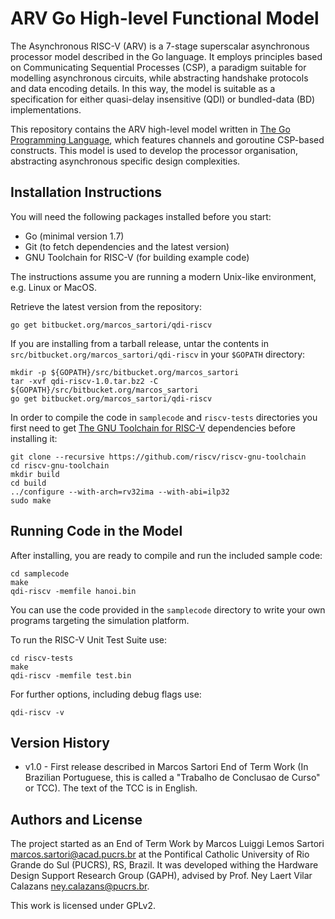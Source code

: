 # ARV Go High-level Functional Model #

The Asynchronous RISC-V (ARV) is a 7-stage superscalar asynchronous processor model described in the Go language.
It employs principles based on Communicating Sequential Processes (CSP), a paradigm suitable for modelling asynchronous circuits, while abstracting handshake protocols and data encoding details. In this way, the model is suitable as a specification for either quasi-delay insensitive (QDI) or bundled-data (BD) implementations.

This repository contains the ARV high-level model written in [The Go Programming Language](https://golang.org/), which features channels and goroutine CSP-based constructs.
This model is used to develop the processor organisation, abstracting asynchronous specific design complexities.

## Installation Instructions

You will need the following packages installed before you start:
+ Go (minimal version 1.7)
+ Git (to fetch dependencies and the latest version)
+ GNU Toolchain for RISC-V (for building example code)

The instructions assume you are running a modern Unix-like environment, e.g. Linux or MacOS.

Retrieve the latest version from the repository:

	go get bitbucket.org/marcos_sartori/qdi-riscv

If you are installing from a tarball release, untar the contents in `src/bitbucket.org/marcos_sartori/qdi-riscv` in your `$GOPATH` directory:

	mkdir -p ${GOPATH}/src/bitbucket.org/marcos_sartori
	tar -xvf qdi-riscv-1.0.tar.bz2 -C ${GOPATH}/src/bitbucket.org/marcos_sartori
	go get bitbucket.org/marcos_sartori/qdi-riscv
	
In order to compile the code in `samplecode` and `riscv-tests` directories you first need to get [The GNU Toolchain for RISC-V](https://github.com/riscv/riscv-gnu-toolchain) dependencies before installing it:

	git clone --recursive https://github.com/riscv/riscv-gnu-toolchain
	cd riscv-gnu-toolchain
	mkdir build
	cd build
	../configure --with-arch=rv32ima --with-abi=ilp32
	sudo make
	
## Running Code in the Model

After installing, you are ready to compile and run the included sample code:

	cd samplecode
	make
	qdi-riscv -memfile hanoi.bin

You can use the code provided in the `samplecode` directory to write your own programs targeting the simulation platform.
	
To run the RISC-V Unit Test Suite use:

	cd riscv-tests
	make
	qdi-riscv -memfile test.bin
	
For further options, including debug flags use:

	qdi-riscv -v

## Version History

* v1.0 - First release described in Marcos Sartori End of Term Work (In Brazilian Portuguese, this is called a "Trabalho de Conclusao de Curso" or TCC). The text of the TCC is in English.

## Authors and License

The project started as an End of Term Work by Marcos Luiggi Lemos Sartori <marcos.sartori@acad.pucrs.br> at the Pontifical Catholic University of Rio Grande do Sul (PUCRS), RS, Brazil. It was developed withing the Hardware Design Support Research Group (GAPH), advised by Prof. Ney Laert Vilar Calazans <ney.calazans@pucrs.br>.

This work is licensed under GPLv2.

